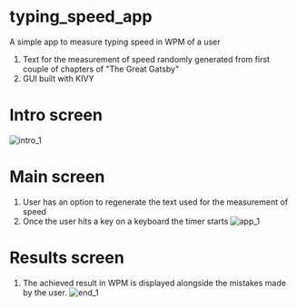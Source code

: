 # typing_speed_app
A simple app to measure typing speed in WPM of a user

1) Text for the measurement of speed randomly generated from first couple of chapters of "The Great Gatsby"
2) GUI built with KIVY
# Intro screen
![intro_1](https://github.com/mikgrycz/typing_speed_app/assets/81023852/2c1a3634-694f-46ad-bbd6-0f48cbf28e93)
# Main screen
1) User has an option to regenerate the text used for the measurement of speed
2) Once the user hits a key on a keyboard the timer starts
![app_1](https://github.com/mikgrycz/typing_speed_app/assets/81023852/fbf36649-f646-4e37-9c05-fd0490f2c1cc)
# Results screen
1) The achieved result in WPM is displayed alongside the mistakes made by the user.
![end_1](https://github.com/mikgrycz/typing_speed_app/assets/81023852/c8aa2bd2-072c-4772-ac87-7fae4c18db51)
